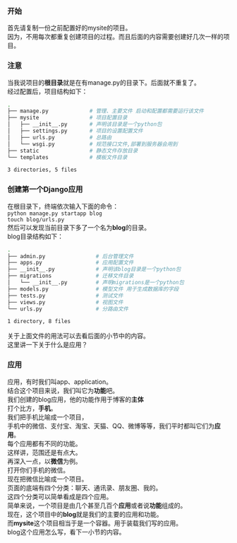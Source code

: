 ### 开始
首先请复制一份之前配置好的mysite的项目。  
因为，不用每次都重复创建项目的过程。而且后面的内容需要创建好几次一样的项目。  
### 注意  
当我说项目的**根目录**就是在有manage.py的目录下。后面就不重复了。  
经过配置后，项目结构如下：
```bash
.
├── manage.py             # 管理、主要文件 启动和配置都需要运行该文件
├── mysite                # 项目配置目录
│   ├── __init__.py       # 声明该目录是一个python包
│   ├── settings.py       # 项目的设置配置文件
│   ├── urls.py           # 总路由
│   └── wsgi.py           # 规范接口文件,部署到服务器会用到
├── static                # 静态文件存放目录    
└── templates             # 模板文件目录

3 directories, 5 files
```  
### 创建第一个Django应用  
在根目录下，终端依次输入下面的命令：  
`python manage.py startapp blog`  
`touch blog/urls.py`  
然后可以发现当前目录下多了一个名为**blog**的目录。  
blog目录结构如下：
```bash
.
├── admin.py                # 后台管理文件
├── apps.py                 # 应用配置文件
├── __init__.py             # 声明该blog目录是一个python包
├── migrations              # 迁移文件目录  
│   └── __init__.py         # 声明migrations是一个python包
├── models.py               # 模型文件 用于生成数据库的字段
├── tests.py                # 测试文件
├── views.py                # 视图文件
└── urls.py                 # 分路由文件

1 directory, 8 files
```  
关于上面文件的用法可以去看后面的小节中的内容。  
这里讲一下关于什么是应用？  
### 应用  
应用，有时我们叫app、application。  
结合这个项目来说，我们叫它为**功能**吧。  
我们创建的blog应用，他的功能作用于博客的**主体**  
打个比方，**手机**。  
我们把手机比喻成一个项目，  
手机中的微信、支付宝、淘宝、天猫、QQ、微博等等，我们平时都叫它们为**应用**。  
每个应用都有不同的功能。  
这样讲，范围还是有点大。  
再深入一点，以**微信**为例。  
打开你们手机的微信。  
现在把微信比喻成一个项目。  
页面的底端有四个分类：聊天、通讯录、朋友圈、我的。  
这四个分类可以简单看成是四个应用。  
简单来说，一个项目是由几个甚至几百个**应用**或者说**功能**组成的。  
现在，这个项目中的**blog**就是我们的主要的应用和功能。  
而**mysite**这个项目相当于是一个容器。用于装载我们写的应用。  
blog这个应用怎么写，看下一小节的内容。
